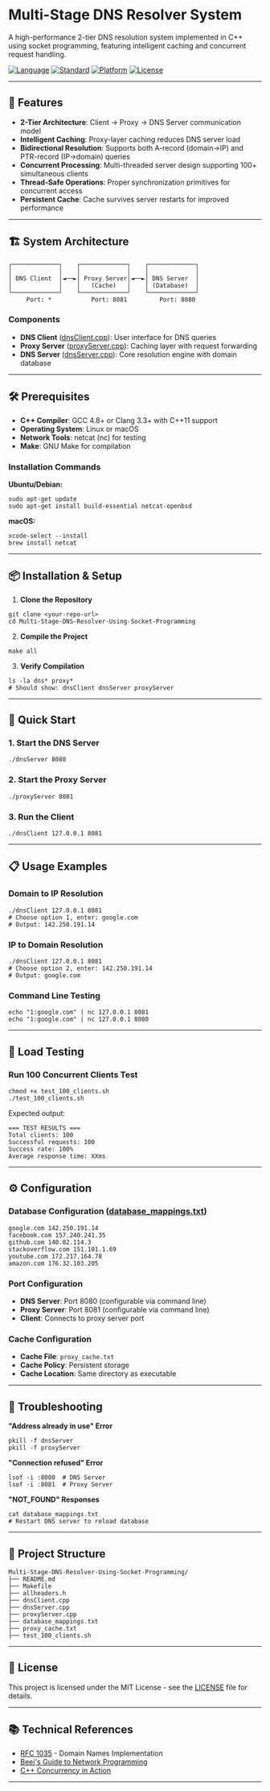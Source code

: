 # Multi-Stage DNS Resolver System

A high-performance 2-tier DNS resolution system implemented in C++ using socket programming, featuring intelligent caching and concurrent request handling.

[![Language](https://img.shields.io/badge/Language-C%2B%2B-blue.svg)](https://isocpp.org/)
[![Standard](https://img.shields.io/badge/C%2B%2B-11-blue.svg)](https://en.wikipedia.org/wiki/C%2B%2B11)
[![Platform](https://img.shields.io/badge/Platform-Linux%20%7C%20macOS-lightgrey.svg)]()
[![License](https://img.shields.io/badge/License-MIT-green.svg)](../two-level-cache-controller/LICENSE)

---

## 🚀 Features

- **2-Tier Architecture**: Client → Proxy → DNS Server communication model
- **Intelligent Caching**: Proxy-layer caching reduces DNS server load
- **Bidirectional Resolution**: Supports both A-record (domain→IP) and PTR-record (IP→domain) queries
- **Concurrent Processing**: Multi-threaded server design supporting 100+ simultaneous clients
- **Thread-Safe Operations**: Proper synchronization primitives for concurrent access
- **Persistent Cache**: Cache survives server restarts for improved performance

---

## 🏗️ System Architecture

```
┌─────────────┐    ┌─────────────┐    ┌─────────────┐
│             │    │             │    │             │
│ DNS Client  │◄──►│ Proxy Server│◄──►│ DNS Server  │
│             │    │   (Cache)   │    │ (Database)  │
└─────────────┘    └─────────────┘    └─────────────┘
     Port: *           Port: 8081         Port: 8080
```

### Components

- **DNS Client** ([dnsClient.cpp](dnsClient.cpp)): User interface for DNS queries
- **Proxy Server** ([proxyServer.cpp](proxyServer.cpp)): Caching layer with request forwarding
- **DNS Server** ([dnsServer.cpp](dnsServer.cpp)): Core resolution engine with domain database

---

## 🛠️ Prerequisites

- **C++ Compiler**: GCC 4.8+ or Clang 3.3+ with C++11 support
- **Operating System**: Linux or macOS
- **Network Tools**: netcat (nc) for testing
- **Make**: GNU Make for compilation

### Installation Commands

**Ubuntu/Debian:**
```
sudo apt-get update
sudo apt-get install build-essential netcat-openbsd
```

**macOS:**
```
xcode-select --install
brew install netcat
```

---

## 📦 Installation & Setup

1. **Clone the Repository**
```
git clone <your-repo-url>
cd Multi-Stage-DNS-Resolver-Using-Socket-Programming
```

2. **Compile the Project**
```
make all
```

3. **Verify Compilation**
```
ls -la dns* proxy*
# Should show: dnsClient dnsServer proxyServer
```

---

## 🚀 Quick Start

### 1. Start the DNS Server
```
./dnsServer 8080
```

### 2. Start the Proxy Server
```
./proxyServer 8081
```

### 3. Run the Client
```
./dnsClient 127.0.0.1 8081
```

---

## 📋 Usage Examples

### Domain to IP Resolution
```
./dnsClient 127.0.0.1 8081
# Choose option 1, enter: google.com
# Output: 142.250.191.14
```

### IP to Domain Resolution
```
./dnsClient 127.0.0.1 8081
# Choose option 2, enter: 142.250.191.14
# Output: google.com
```

### Command Line Testing
```
echo "1:google.com" | nc 127.0.0.1 8081
echo "1:google.com" | nc 127.0.0.1 8080
```

---

## 🧪 Load Testing

### Run 100 Concurrent Clients Test
```
chmod +x test_100_clients.sh
./test_100_clients.sh
```

Expected output:
```
=== TEST RESULTS ===
Total clients: 100
Successful requests: 100
Success rate: 100%
Average response time: XXms
```

---

## ⚙️ Configuration

### Database Configuration ([database_mappings.txt](database_mappings.txt))
```
google.com 142.250.191.14
facebook.com 157.240.241.35
github.com 140.82.114.3
stackoverflow.com 151.101.1.69
youtube.com 172.217.164.78
amazon.com 176.32.103.205
```

### Port Configuration
- **DNS Server**: Port 8080 (configurable via command line)
- **Proxy Server**: Port 8081 (configurable via command line)
- **Client**: Connects to proxy server port

### Cache Configuration
- **Cache File**: `proxy_cache.txt`
- **Cache Policy**: Persistent storage
- **Cache Location**: Same directory as executable

---

## 🔧 Troubleshooting

**"Address already in use" Error**
```
pkill -f dnsServer
pkill -f proxyServer
```

**"Connection refused" Error**
```
lsof -i :8080  # DNS Server
lsof -i :8081  # Proxy Server
```

**"NOT_FOUND" Responses**
```
cat database_mappings.txt
# Restart DNS server to reload database
```

---

## 📁 Project Structure

```
Multi-Stage-DNS-Resolver-Using-Socket-Programming/
├── README.md
├── Makefile
├── allheaders.h
├── dnsClient.cpp
├── dnsServer.cpp
├── proxyServer.cpp
├── database_mappings.txt
├── proxy_cache.txt
├── test_100_clients.sh
```

---
## 📄 License

This project is licensed under the MIT License - see the [LICENSE](../two-level-cache-controller/LICENSE) file for details.

---
## 📚 Technical References

- [RFC 1035](https://tools.ietf.org/html/rfc1035) - Domain Names Implementation
- [Beej's Guide to Network Programming](https://beej.us/guide/bgnet/)
- [C++ Concurrency in Action](https://www.manning.com/books/c-plus-plus-concurrency-in-action)

---
